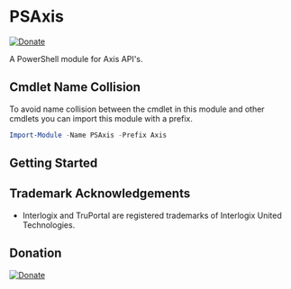 # PSAxis

[![Donate](https://img.shields.io/badge/Donate-PayPal-green.svg)](https://paypal.me/erwindevreugd)

A PowerShell module for Axis API's.

## Cmdlet Name Collision

To avoid name collision between the cmdlet in this module and other cmdlets you can import this module with a prefix.

```powershell
Import-Module -Name PSAxis -Prefix Axis
```

## Getting Started

## Trademark Acknowledgements

* Interlogix and TruPortal are registered trademarks of Interlogix United Technologies.

## Donation

[![Donate](https://img.shields.io/badge/Donate-PayPal-green.svg)](https://paypal.me/erwindevreugd)